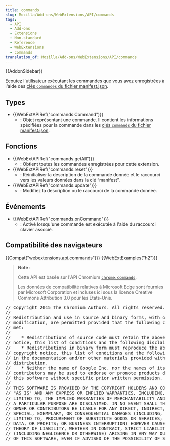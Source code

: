 ```yaml
---
title: commands
slug: Mozilla/Add-ons/WebExtensions/API/commands
tags:
  - API
  - Add-ons
  - Extensions
  - Non-standard
  - Reference
  - WebExtensions
  - commands
translation_of: Mozilla/Add-ons/WebExtensions/API/commands
---
```

{{AddonSidebar}}

Écoutez l'utilisateur exécutant les commandes que vous avez enregistrées à l'aide des [clés `commandes` du fichier manifest.json](/fr/Add-ons/WebExtensions/manifest.json/commands).

## Types

- {{WebExtAPIRef("commands.Command")}}
  - : Objet représentant une commande. Il contient les informations spécifiées pour la commande dans les [clés `commands` du fichier manifest.json](/fr/Add-ons/WebExtensions/manifest.json/commands).

## Fonctions

- {{WebExtAPIRef("commands.getAll")}}
  - : Obtient toutes les commandes enregistrées pour cette extension.
- {{WebExtAPIRef("commands.reset")}}
  - : Réinitialiser la description de la commande donnée et le raccourci vers les valeurs données dans la clé “manifest”.
- {{WebExtAPIRef("commands.update")}}
  - : Modifiez la description ou le raccourci de la commande donnée.

## Événements

- {{WebExtAPIRef("commands.onCommand")}}
  - : Activé lorsqu'une commande est exécutée à l'aide du raccourci clavier associé.

## Compatibilité des navigateurs

{{Compat("webextensions.api.commands")}} {{WebExtExamples("h2")}}

> **Note :**
>
> Cette API est basée sur l'API Chromium [`chrome.commands`](https://developer.chrome.com/extensions/commands).
>
> Les données de compatibilité relatives à Microsoft Edge sont fournies par Microsoft Corporation et incluses ici sous la licence Creative Commons Attribution 3.0 pour les États-Unis.

<div class="hidden"><pre>// Copyright 2015 The Chromium Authors. All rights reserved.
//
// Redistribution and use in source and binary forms, with or without
// modification, are permitted provided that the following conditions are
// met:
//
//    * Redistributions of source code must retain the above copyright
// notice, this list of conditions and the following disclaimer.
//    * Redistributions in binary form must reproduce the above
// copyright notice, this list of conditions and the following disclaimer
// in the documentation and/or other materials provided with the
// distribution.
//    * Neither the name of Google Inc. nor the names of its
// contributors may be used to endorse or promote products derived from
// this software without specific prior written permission.
//
// THIS SOFTWARE IS PROVIDED BY THE COPYRIGHT HOLDERS AND CONTRIBUTORS
// "AS IS" AND ANY EXPRESS OR IMPLIED WARRANTIES, INCLUDING, BUT NOT
// LIMITED TO, THE IMPLIED WARRANTIES OF MERCHANTABILITY AND FITNESS FOR
// A PARTICULAR PURPOSE ARE DISCLAIMED. IN NO EVENT SHALL THE COPYRIGHT
// OWNER OR CONTRIBUTORS BE LIABLE FOR ANY DIRECT, INDIRECT, INCIDENTAL,
// SPECIAL, EXEMPLARY, OR CONSEQUENTIAL DAMAGES (INCLUDING, BUT NOT
// LIMITED TO, PROCUREMENT OF SUBSTITUTE GOODS OR SERVICES; LOSS OF USE,
// DATA, OR PROFITS; OR BUSINESS INTERRUPTION) HOWEVER CAUSED AND ON ANY
// THEORY OF LIABILITY, WHETHER IN CONTRACT, STRICT LIABILITY, OR TORT
// (INCLUDING NEGLIGENCE OR OTHERWISE) ARISING IN ANY WAY OUT OF THE USE
// OF THIS SOFTWARE, EVEN IF ADVISED OF THE POSSIBILITY OF SUCH DAMAGE.
</pre></div>

